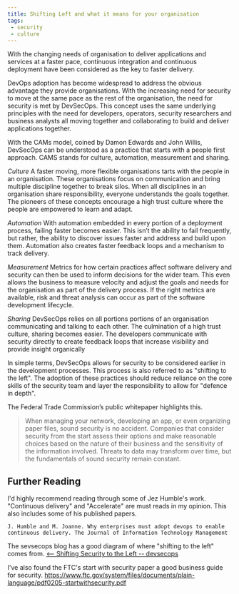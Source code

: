 ```yaml
---
title: Shifting Left and what it means for your organisation
tags:
 - security
 - culture
---
```


With the changing needs of organisation to deliver applications and services at a faster pace, continuous integration and continuous deployment have been considered as the key to faster delivery. 

DevOps adoption has become widespread to address the obvious advantage they provide organisations. With the increasing need for security to move at the same pace as the rest of the organisation, the need for security is met by DevSecOps. This concept uses the same underlying principles with the need for developers, operators, security researchers and business analysts all moving together and collaborating to build and deliver applications together. 

With the CAMs model, coined by Damon Edwards and John Willis, DevSecOps can be understood as a practice that starts with a people first approach. CAMS stands for culture, automation, measurement and sharing. 

*Culture*
A faster moving, more flexible organisations tarts with the people in an organisation. These organisations focus on communication and bring multiple discipline together to break silos. When all disciplines in an organisation share responsibility, everyone understands the goals together. The pioneers of these concepts encourage a high trust culture where the people are empowered to learn and adapt.

*Automation*
With automation embedded in every portion of a deployment process, failing faster becomes easier. This isn’t the ability to fail frequently, but rather, the ability to discover issues faster and address and build upon them. Automation also creates faster feedback loops and a mechanism to track delivery.

*Measurement*
Metrics for how certain practices affect software delivery and security can then be used to inform decisions for the wider team. This even allows the business to measure velocity and adjust the goals and needs for the organisation as part of the delivery process. If the right metrics are available, risk and threat analysis can occur as part of the software development lifecycle.

*Sharing*
DevSecOps relies on all portions portions of an organisation communicating and talking to each other. The culmination of a high trust culture, sharing becomes easier. The developers communicate with security directly to create feedback loops that increase visibility and provide insight organically

In simple terms, DevSecOps allows for security to be considered earlier in the development processes.  This process is also referred to as "shifting to the left". The adoption of these practices should reduce reliance on the core skills of the security team and layer the responsibility to allow for "defence in depth". 

The Federal Trade Commission’s public whitepaper highlights this.

> When managing your network, developing an app, or even organizing paper files, sound security is no accident. Companies that consider security from the start assess their options and make reasonable choices based on the nature of their business and the sensitivity of the information involved. Threats to data may transform over time, but the fundamentals of sound security remain constant.


## Further Reading

I'd highly recommend reading through some of Jez Humble's work. "Continuous delivery" and "Accelerate" are must reads in my opinion. This also includes some of his published papers. 

`J. Humble and M. Joanne. Why enterprises must adopt devops to enable continuous delivery. The Journal of Information Technology Management`


The sevsecops blog has a good diagram of where "shifting to the left" comes from. 
[<-- Shifting Security to the Left -- devsecops](https://www.devsecops.org/blog/2016/5/20/-security)


I've also found the FTC's start with security paper a good business guide for security.
https://www.ftc.gov/system/files/documents/plain-language/pdf0205-startwithsecurity.pdf
